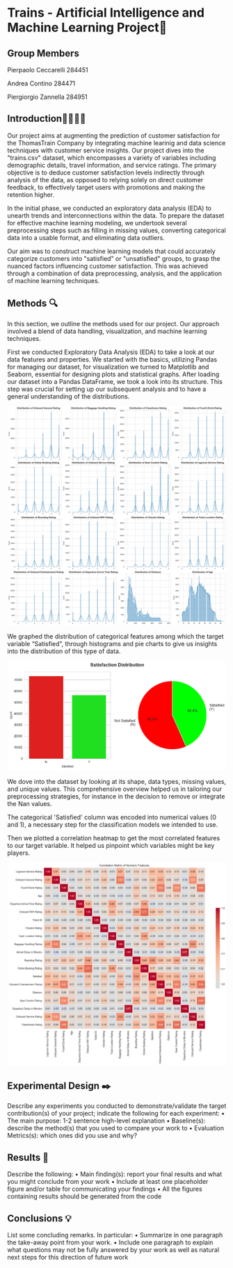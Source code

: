 # **Trains - Artificial Intelligence and Machine Learning Project**🚆
## Group Members

Pierpaolo Ceccarelli 284451

Andrea Contino 284471

Piergiorgio Zannella 284951

## Introduction🚅🚝🚆🚂

Our project aims at augmenting the prediction of customer satisfaction for the ThomasTrain Company by integrating machine learinig and data science techniques with customer service insights. Our project dives into the "trains.csv" dataset, which encompasses a variety of variables including demographic details, travel information, and service ratings. The primary objective is to deduce customer satisfaction levels indirectly through analysis of the data, as opposed to relying solely on direct customer feedback, to effectively target users with promotions and making the retention higher.

In the initial phase, we conducted an exploratory data analysis (EDA) to unearth trends and interconnections within the data. To prepare the dataset for effective machine learning modeling, we undertook several preprocessing steps such as filling in missing values, converting categorical data into a usable format, and eliminating data outliers. 

Our aim was to construct machine learning models that could accurately categorize customers into "satisfied" or "unsatisfied" groups, to grasp the nuanced factors influencing customer satisfaction. This was achieved through a combination of data preprocessing, analysis, and the application of machine learning techniques.

## Methods 🔍

In this section, we outline the methods used for our project. Our approach involved a blend of data handling, visualization, and machine learning techniques.

First we conducted Exploratory Data Analysis (EDA) to take a look at our data features and properties. We started with the basics, utilizing Pandas for managing our dataset, for visualization we turned to Matplotlib and Seaborn, essential  for designing plots and statistical graphs. After loading our dataset into a Pandas DataFrame, we took a look into its structure. This step was crucial for setting up our subsequent analysis and to have a general understanding of the distributions. 

![Alt text](images/distributions.png)

We graphed the distribution of categorical features among which the target variable “Satisfied”, through histograms and pie charts to give us insights into the distribution of this type of data. 

![Alt text](images/piechart.png)

We dove into the dataset by looking at its shape, data types, missing values, and unique values. This comprehensive overview helped us in tailoring our preprocessing strategies, for instance in the decision to remove or integrate the Nan values.

The categorical 'Satisfied' column was encoded into numerical values (0 and 1), a necessary step for the classification models we intended to use. 

Then we plotted a correlation heatmap to get the most correlated features to our target variable. It helped us pinpoint which variables might be key players. 

![Alt text](images/correlation.png)


## Experimental Design ✒️

Describe any experiments you conducted to 
demonstrate/validate the target contribution(s) of your project; indicate the 
following for each experiment: 
• The main purpose: 1-2 sentence high-level explanation 
• Baseline(s): describe the method(s) that you used to compare your work 
to 
• Evaluation Metrics(s): which ones did you use and why?


## Results 📑

Describe the following: 
• Main finding(s): report your final results and what you might conclude 
from your work 
• Include at least one placeholder figure and/or table for communicating 
your findings 
• All the figures containing results should be generated from the code


## Conclusions 💡

List some concluding remarks. In particular: 
• Summarize in one paragraph the take-away point from your work. 
• Include one paragraph to explain what questions may not be fully 
answered by your work as well as natural next steps for this direction of 
future work
